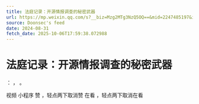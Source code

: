 ```yaml
---
title: 法庭记录：开源情报调查的秘密武器
url: https://mp.weixin.qq.com/s?__biz=Mzg2MTg3NzQ5OQ==&mid=2247485197&idx=1&sn=4b1d4ab9cabf0ac79fea26d617d07f90
source: Doonsec's feed
date: 2024-08-31
fetch_date: 2025-10-06T17:59:38.072988
---
```


# 法庭记录：开源情报调查的秘密武器

：
，
。

视频
小程序
赞
，轻点两下取消赞
在看
，轻点两下取消在看